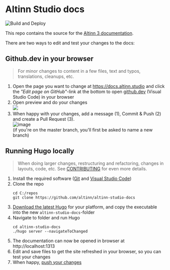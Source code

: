 # Altinn Studio docs

![Build and Deploy](https://github.com/Altinn/altinn-studio-docs/actions/workflows/hugo.yml/badge.svg)

This repo contains the source for the [Altinn 3 documentation](https://docs.altinn.studio/).

There are two ways to edit and test your changes to the docs:

## Github.dev in your browser
> For minor changes to content in a few files, text and typos, translations, cleanups, etc.

1. Open the page you want to change at https://docs.altinn.studio and click the *"Edit page on GitHub"*-link at the
   bottom to open [github.dev](https://docs.github.com/en/codespaces/the-githubdev-web-based-editor) (Visual Studio
   Code) in your browser
2. Open preview and do your changes  
   ![](https://code.visualstudio.com/assets/docs/languages/Markdown/md-dynamic-preview.gif)
3. When happy with your changes, add a message (1), Commit & Push (2) and create a Pull Request (3).  
   ![image](https://github.com/Altinn/altinn-studio-docs/assets/6088624/c1b90855-c570-4cfe-af79-729d1d30c3a9)  
   (if you're on the master branch, you'll first be asked to name a new branch)


## Running Hugo locally
> When doing larger changes, restructuring and refactoring, changes in layouts, code, etc.
> See [CONTRIBUTING](./CONTRIBUTING.md) for even more details.

1. Install the required software ([Git](https://git-scm.com/downloads) and [Visual Studio Code](https://code.visualstudio.com/))
2. Clone the repo
   ```shell
   cd C:/repos
   git clone https://github.com/altinn/altinn-studio-docs
   ```
3. [Download the latest Hugo](https://github.com/gohugoio/hugo/releases) for your platform, and copy the executable into
   the new `altinn-studio-docs`-folder
4. Navigate to folder and run Hugo
   ```shell
   cd altinn-studio-docs
   ./hugo server --navigateToChanged
   ```
5. The documentation can now be opened in browser at http://localhost:1313
6. Edit and save files to get the site refreshed in your browser, so you can test your changes
7. When happy, [push your changes](https://github.com/Altinn/altinn-studio-docs/blob/master/CONTRIBUTING.md#push-your-changes-to-github)
